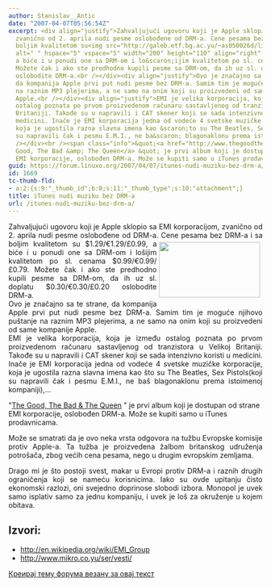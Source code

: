 ```yaml
---
author: Stanislav__Antic
date: "2007-04-07T05:56:54Z"
excerpt: <div align="justify">Zahvaljujući ugovoru koji je Apple sklopio sa EMI korporacijom,
  zvanično od 2. aprila nudi pesme oslobođene od DRM-a. Cene pesama bez DRM-a i sa
  boljim kvalitetom su<img src="http://galeb.etf.bg.ac.yu/~as050026d/linuxo/EMI_Logo.png"
  alt=" " hspace="5" vspace="5" width="200" height="110" align="right" /> $1.29/&euro;1.29/&pound;0.99,
  a biće i u ponudi one sa DRM-om i lo&scaron;ijim kvalitetom po sl. cenama $0.99/&euro;0.99/&pound;0.79.
  Možete čak i ako ste predhodno kupili pesme sa DRM-om, da ih uz sl. doplatu $0.30/&euro;0.30/&pound;0.20
  oslobodite DRM-a.<br /></div><div align="justify">Ovo je značajno sa te strane,
  da kompanija Apple prvi put nudi pesme bez DRM-a. Samim tim je moguće njihovo pu&scaron;tanje
  na raznim MP3 plejerima, a ne samo na onim koji su proizvedeni od same kompanije
  Apple.<br /></div><div align="justify">EMI je velika korporacija, koja je između
  ostalog poznata po prvom proizvedenom računaru sastavljenog od tranzistora u Velikoj
  Britaniji. Takođe su u napravili i CAT skener koji se sada intenzivno koristi u
  medicini. Inače je EMI korporacija jedna od vodeće 4 svetske muzičke korporacije,
  koja je ugostila razna slavna imena kao &scaron;to su The Beatles, Sex Pistols(koji
  su napravili čak i pesmu E.M.I., ne ba&scaron; blagonaklonu prema istoimenoj kompaniji),...<br
  /></div><br /><span class="info">&quot;<a href="http://www.thegoodthebadandthequeen.com/">The
  Good, The Bad &amp; The Queen</a> &quot; je prvi album koji je dostupan od strane
  EMI korporacije, oslobođen DRM-a. Može se kupiti samo u iTunes prodavnicama.</span>
guid: https://forum.linuxo.org/2007/04/07/itunes-nudi-muziku-bez-drm-a/
id: 1669
tc-thumb-fld:
- a:2:{s:9:"_thumb_id";b:0;s:11:"_thumb_type";s:10:"attachment";}
title: iTunes nudi muziku bez DRM-a
url: /itunes-nudi-muziku-bez-drm-a/
---
```

<div align="justify">
  Zahvaljujući ugovoru koji je Apple sklopio sa EMI korporacijom, zvanično od 2. aprila nudi pesme oslobođene od DRM-a. Cene pesama bez DRM-a i sa boljim kvalitetom su<img src="http://galeb.etf.bg.ac.yu/~as050026d/linuxo/EMI_Logo.png" alt=" " hspace="5" vspace="5" width="200" height="110" align="right" /> $1.29/&euro;1.29/&pound;0.99, a biće i u ponudi one sa DRM-om i lo&scaron;ijim kvalitetom po sl. cenama $0.99/&euro;0.99/&pound;0.79. Možete čak i ako ste predhodno kupili pesme sa DRM-om, da ih uz sl. doplatu $0.30/&euro;0.30/&pound;0.20 oslobodite DRM-a.
</div>

<div align="justify">
  Ovo je značajno sa te strane, da kompanija Apple prvi put nudi pesme bez DRM-a. Samim tim je moguće njihovo pu&scaron;tanje na raznim MP3 plejerima, a ne samo na onim koji su proizvedeni od same kompanije Apple.
</div>

<div align="justify">
  EMI je velika korporacija, koja je između ostalog poznata po prvom proizvedenom računaru sastavljenog od tranzistora u Velikoj Britaniji. Takođe su u napravili i CAT skener koji se sada intenzivno koristi u medicini. Inače je EMI korporacija jedna od vodeće 4 svetske muzičke korporacije, koja je ugostila razna slavna imena kao &scaron;to su The Beatles, Sex Pistols(koji su napravili čak i pesmu E.M.I., ne ba&scaron; blagonaklonu prema istoimenoj kompaniji),&#8230;
</div>

<span class="info">"<a href="http://www.thegoodthebadandthequeen.com/">The Good, The Bad & The Queen</a> " je prvi album koji je dostupan od strane EMI korporacije, oslobođen DRM-a. Može se kupiti samo u iTunes prodavnicama.</span><!--break-->

<div align="justify">
  Može se smatrati da je ovo neka vrsta odgovora na tužbu Evropske komisije protiv Apple-a. Ta tužba je proizvedena žalbom britanskog udruženja potro&scaron;ača, zbog većih cena pesama, nego u drugim evropskim zemljama.
</div>

<p align="justify">
  Drago mi je &scaron;to postoji svest, makar u Evropi protiv DRM-a i raznih drugih ograničenja koji se nameću korisnicima. Iako su ovde upitanju čisto ekonomski razlozi, oni svejedno doprinose slobodi izbora. Monopol je uvek samo isplativ samo za jednu kompaniju, i uvek je lo&scaron; za okruženje u kojem obitava.
</p>

## Izvori:

  * <http://en.wikipedia.org/wiki/EMI_Group> 
  * <http://www.mikro.co.yu/ser/vesti/> &nbsp;

[Креирај тему форума везану за овај текст](https://linuxo.org/nova-tema-na-forumu/?se_pid=1669)